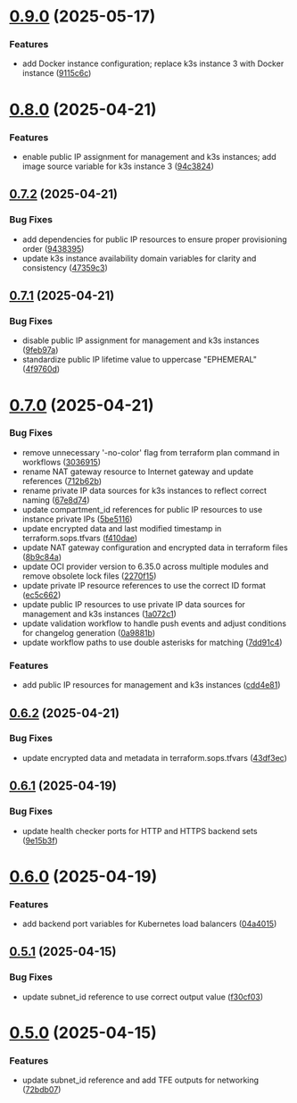# [0.9.0](https://github.com/binary-braids/terraform-oracle/compare/v0.8.0...v0.9.0) (2025-05-17)


### Features

* add Docker instance configuration; replace k3s instance 3 with Docker instance ([9115c6c](https://github.com/binary-braids/terraform-oracle/commit/9115c6cb67531ea109b0a02250d673f01105abf6))



# [0.8.0](https://github.com/binary-braids/terraform-oracle/compare/v0.7.2...v0.8.0) (2025-04-21)


### Features

* enable public IP assignment for management and k3s instances; add image source variable for k3s instance 3 ([94c3824](https://github.com/binary-braids/terraform-oracle/commit/94c3824344f2bd4fa0e566a9d2b74dd3a31b2a24))



## [0.7.2](https://github.com/binary-braids/terraform-oracle/compare/v0.7.1...v0.7.2) (2025-04-21)


### Bug Fixes

* add dependencies for public IP resources to ensure proper provisioning order ([9438395](https://github.com/binary-braids/terraform-oracle/commit/94383952b4dc8dcf4170a8a14460e571ce9195d5))
* update k3s instance availability domain variables for clarity and consistency ([47359c3](https://github.com/binary-braids/terraform-oracle/commit/47359c36c45de5de4a2b54798830754de803b2da))



## [0.7.1](https://github.com/binary-braids/terraform-oracle/compare/v0.7.0...v0.7.1) (2025-04-21)


### Bug Fixes

* disable public IP assignment for management and k3s instances ([9feb97a](https://github.com/binary-braids/terraform-oracle/commit/9feb97a69d60918c76b559b0f73717f89626e38d))
* standardize public IP lifetime value to uppercase "EPHEMERAL" ([4f9760d](https://github.com/binary-braids/terraform-oracle/commit/4f9760d1113ae8c67ff904eea15012146f463941))



# [0.7.0](https://github.com/binary-braids/terraform-oracle/compare/v0.6.2...v0.7.0) (2025-04-21)


### Bug Fixes

* remove unnecessary '-no-color' flag from terraform plan command in workflows ([3036915](https://github.com/binary-braids/terraform-oracle/commit/3036915879fcc55225922bafb938d1a520abd131))
* rename NAT gateway resource to Internet gateway and update references ([712b62b](https://github.com/binary-braids/terraform-oracle/commit/712b62bdf35ba75b4cd97763a3badca2f6413a95))
* rename private IP data sources for k3s instances to reflect correct naming ([67e8d74](https://github.com/binary-braids/terraform-oracle/commit/67e8d743559ef2960c99b215c5a7813875d42a20))
* update compartment_id references for public IP resources to use instance private IPs ([5be5116](https://github.com/binary-braids/terraform-oracle/commit/5be5116165d83441451e20cec7b18ca209f04ea4))
* update encrypted data and last modified timestamp in terraform.sops.tfvars ([f410dae](https://github.com/binary-braids/terraform-oracle/commit/f410daef22b530128c59ddc8c21468919b81531c))
* update NAT gateway configuration and encrypted data in terraform files ([8b9c84a](https://github.com/binary-braids/terraform-oracle/commit/8b9c84a8105e9e528579b65e509895b021eb8de6))
* update OCI provider version to 6.35.0 across multiple modules and remove obsolete lock files ([2270f15](https://github.com/binary-braids/terraform-oracle/commit/2270f15e2486c99a9a4f4ce134d91d072dd31bb2))
* update private IP resource references to use the correct ID format ([ec5c662](https://github.com/binary-braids/terraform-oracle/commit/ec5c662c45b320546855eb06f85b4e15c106881c))
* update public IP resources to use private IP data sources for management and k3s instances ([1a072c1](https://github.com/binary-braids/terraform-oracle/commit/1a072c1d17b35edfebe4b1cb2bec21ed8bba856c))
* update validation workflow to handle push events and adjust conditions for changelog generation ([0a9881b](https://github.com/binary-braids/terraform-oracle/commit/0a9881b00d3e7d4be5c842b5f13748dac71b1a10))
* update workflow paths to use double asterisks for matching ([7dd91c4](https://github.com/binary-braids/terraform-oracle/commit/7dd91c479f7128e4c1c403c03b7240f528fc8a95))


### Features

* add public IP resources for management and k3s instances ([cdd4e81](https://github.com/binary-braids/terraform-oracle/commit/cdd4e81dfeb06af6bb994f318c57ccf0296583b8))



## [0.6.2](https://github.com/binary-braids/terraform-oracle/compare/v0.6.1...v0.6.2) (2025-04-21)


### Bug Fixes

* update encrypted data and metadata in terraform.sops.tfvars ([43df3ec](https://github.com/binary-braids/terraform-oracle/commit/43df3ec15e61d061fc267cc15eef6d1a2201821c))



## [0.6.1](https://github.com/binary-braids/terraform-oracle/compare/v0.6.0...v0.6.1) (2025-04-19)


### Bug Fixes

* update health checker ports for HTTP and HTTPS backend sets ([9e15b3f](https://github.com/binary-braids/terraform-oracle/commit/9e15b3ff1143603f7f3e029c72cfb3efbc83057f))



# [0.6.0](https://github.com/binary-braids/terraform-oracle/compare/v0.5.1...v0.6.0) (2025-04-19)


### Features

* add backend port variables for Kubernetes load balancers ([04a4015](https://github.com/binary-braids/terraform-oracle/commit/04a4015d6e361bcc4bc12f8c5ac9987571487d30))



## [0.5.1](https://github.com/binary-braids/terraform-oracle/compare/v0.5.0...v0.5.1) (2025-04-15)


### Bug Fixes

* update subnet_id reference to use correct output value ([f30cf03](https://github.com/binary-braids/terraform-oracle/commit/f30cf03e803760fc4078b0a01f0a09c41f2eb16f))



# [0.5.0](https://github.com/binary-braids/terraform-oracle/compare/v0.4.0...v0.5.0) (2025-04-15)


### Features

* update subnet_id reference and add TFE outputs for networking ([72bdb07](https://github.com/binary-braids/terraform-oracle/commit/72bdb07dce24d178adaff6ac0297a185e122cc11))



